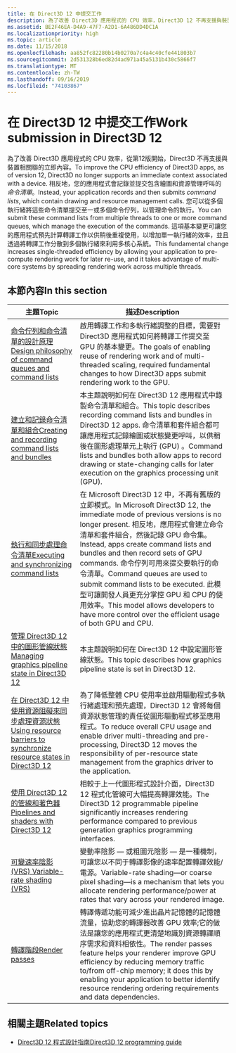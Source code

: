 ```yaml
---
title: 在 Direct3D 12 中提交工作
description: 為了改善 Direct3D 應用程式的 CPU 效率，Direct3D 12 不再支援與裝置相關聯的立即內容。
ms.assetid: BE2F46EA-D4A9-47F7-A2D1-6A486DD4DC1A
ms.localizationpriority: high
ms.topic: article
ms.date: 11/15/2018
ms.openlocfilehash: aa852fc82280b14b0270a7c4a4c40cfe441803b7
ms.sourcegitcommit: 2d531328b6ed82d4ad971a45a5131b430c5866f7
ms.translationtype: MT
ms.contentlocale: zh-TW
ms.lasthandoff: 09/16/2019
ms.locfileid: "74103867"
---
```

# <a name="work-submission-in-direct3d-12"></a><span data-ttu-id="27bf4-103">在 Direct3D 12 中提交工作</span><span class="sxs-lookup"><span data-stu-id="27bf4-103">Work submission in Direct3D 12</span></span>

<span data-ttu-id="27bf4-104">為了改善 Direct3D 應用程式的 CPU 效率，從第12版開始，Direct3D 不再支援與裝置相關聯的立即內容。</span><span class="sxs-lookup"><span data-stu-id="27bf4-104">To improve the CPU efficiency of Direct3D apps, as of version 12, Direct3D no longer supports an immediate context associated with a device.</span></span> <span data-ttu-id="27bf4-105">相反地，您的應用程式會記錄並提交包含繪圖和資源管理呼叫的 *命令清單*。</span><span class="sxs-lookup"><span data-stu-id="27bf4-105">Instead, your application records and then submits *command lists*, which contain drawing and resource management calls.</span></span> <span data-ttu-id="27bf4-106">您可以從多個執行緒將這些命令清單提交至一或多個命令佇列，以管理命令的執行。</span><span class="sxs-lookup"><span data-stu-id="27bf4-106">You can submit these command lists from multiple threads to one or more command queues, which manage the execution of the commands.</span></span> <span data-ttu-id="27bf4-107">這項基本變更可讓您的應用程式預先計算轉譯工作以供稍後重複使用，以增加單一執行緒的效率，並且透過將轉譯工作分散到多個執行緒來利用多核心系統。</span><span class="sxs-lookup"><span data-stu-id="27bf4-107">This fundamental change increases single-threaded efficiency by allowing your application to pre-compute rendering work for later re-use, and it takes advantage of multi-core systems by spreading rendering work across multiple threads.</span></span>

## <a name="in-this-section"></a><span data-ttu-id="27bf4-108">本節內容</span><span class="sxs-lookup"><span data-stu-id="27bf4-108">In this section</span></span>

| <span data-ttu-id="27bf4-109">主題</span><span class="sxs-lookup"><span data-stu-id="27bf4-109">Topic</span></span> | <span data-ttu-id="27bf4-110">描述</span><span class="sxs-lookup"><span data-stu-id="27bf4-110">Description</span></span> |
|-|-|
| [<span data-ttu-id="27bf4-111">命令佇列和命令清單的設計原理</span><span class="sxs-lookup"><span data-stu-id="27bf4-111">Design philosophy of command queues and command lists</span></span>](design-philosophy-of-command-queues-and-command-lists.md) | <span data-ttu-id="27bf4-112">啟用轉譯工作和多執行緒調整的目標，需要對 Direct3D 應用程式如何將轉譯工作提交至 GPU 的基本變更。</span><span class="sxs-lookup"><span data-stu-id="27bf4-112">The goals of enabling reuse of rendering work and of multi-threaded scaling, required fundamental changes to how Direct3D apps submit rendering work to the GPU.</span></span> |
| [<span data-ttu-id="27bf4-113">建立和記錄命令清單和組合</span><span class="sxs-lookup"><span data-stu-id="27bf4-113">Creating and recording command lists and bundles</span></span>](recording-command-lists-and-bundles.md) | <span data-ttu-id="27bf4-114">本主題說明如何在 Direct3D 12 應用程式中錄製命令清單和組合。</span><span class="sxs-lookup"><span data-stu-id="27bf4-114">This topic describes recording command lists and bundles in Direct3D 12 apps.</span></span> <span data-ttu-id="27bf4-115">命令清單和套件組合都可讓應用程式記錄繪圖或狀態變更呼叫，以供稍後在圖形處理單元上執行 (GPU) 。</span><span class="sxs-lookup"><span data-stu-id="27bf4-115">Command lists and bundles both allow apps to record drawing or state-changing calls for later execution on the graphics processing unit (GPU).</span></span> |
| [<span data-ttu-id="27bf4-116">執行和同步處理命令清單</span><span class="sxs-lookup"><span data-stu-id="27bf4-116">Executing and synchronizing command lists</span></span>](executing-and-synchronizing-command-lists.md) | <span data-ttu-id="27bf4-117">在 Microsoft Direct3D 12 中，不再有舊版的立即模式。</span><span class="sxs-lookup"><span data-stu-id="27bf4-117">In Microsoft Direct3D 12, the immediate mode of previous versions is no longer present.</span></span> <span data-ttu-id="27bf4-118">相反地，應用程式會建立命令清單和套件組合，然後記錄 GPU 命令集。</span><span class="sxs-lookup"><span data-stu-id="27bf4-118">Instead, apps create command lists and bundles and then record sets of GPU commands.</span></span> <span data-ttu-id="27bf4-119">命令佇列可用來提交要執行的命令清單。</span><span class="sxs-lookup"><span data-stu-id="27bf4-119">Command queues are used to submit command lists to be executed.</span></span> <span data-ttu-id="27bf4-120">此模型可讓開發人員更充分掌控 GPU 和 CPU 的使用效率。</span><span class="sxs-lookup"><span data-stu-id="27bf4-120">This model allows developers to have more control over the efficient usage of both GPU and CPU.</span></span> |
| [<span data-ttu-id="27bf4-121">管理 Direct3D 12 中的圖形管線狀態</span><span class="sxs-lookup"><span data-stu-id="27bf4-121">Managing graphics pipeline state in Direct3D 12</span></span>](managing-graphics-pipeline-state-in-direct3d-12.md) | <span data-ttu-id="27bf4-122">本主題說明如何在 Direct3D 12 中設定圖形管線狀態。</span><span class="sxs-lookup"><span data-stu-id="27bf4-122">This topic describes how graphics pipeline state is set in Direct3D 12.</span></span> |
| [<span data-ttu-id="27bf4-123">在 Direct3D 12 中使用資源阻礙來同步處理資源狀態</span><span class="sxs-lookup"><span data-stu-id="27bf4-123">Using resource barriers to synchronize resource states in Direct3D 12</span></span>](using-resource-barriers-to-synchronize-resource-states-in-direct3d-12.md) | <span data-ttu-id="27bf4-124">為了降低整體 CPU 使用率並啟用驅動程式多執行緒處理和預先處理，Direct3D 12 會將每個資源狀態管理的責任從圖形驅動程式移至應用程式。</span><span class="sxs-lookup"><span data-stu-id="27bf4-124">To reduce overall CPU usage and enable driver multi-threading and pre-processing, Direct3D 12 moves the responsibility of per-resource state management from the graphics driver to the application.</span></span> |
| [<span data-ttu-id="27bf4-125">使用 Direct3D 12 的管線和著色器</span><span class="sxs-lookup"><span data-stu-id="27bf4-125">Pipelines and shaders with Direct3D 12</span></span>](pipelines-and-shaders-with-directx-12.md) | <span data-ttu-id="27bf4-126">相較于上一代圖形程式設計介面，Direct3D 12 程式化管線可大幅提高轉譯效能。</span><span class="sxs-lookup"><span data-stu-id="27bf4-126">The Direct3D 12 programmable pipeline significantly increases rendering performance compared to previous generation graphics programming interfaces.</span></span> |
| [<span data-ttu-id="27bf4-127">可變速率陰影 (VRS) </span><span class="sxs-lookup"><span data-stu-id="27bf4-127">Variable-rate shading (VRS)</span></span>](vrs.md) | <span data-ttu-id="27bf4-128">變動率陰影 &mdash; 或粗圖元陰影 &mdash; 是一種機制，可讓您以不同于轉譯影像的速率配置轉譯效能/電源。</span><span class="sxs-lookup"><span data-stu-id="27bf4-128">Variable-rate shading&mdash;or coarse pixel shading&mdash;is a mechanism that lets you allocate rendering performance/power at rates that vary across your rendered image.</span></span> |
| [<span data-ttu-id="27bf4-129">轉譯階段</span><span class="sxs-lookup"><span data-stu-id="27bf4-129">Render passes</span></span>](direct3d-12-render-passes.md) | <span data-ttu-id="27bf4-130">轉譯傳遞功能可減少進出晶片記憶體的記憶體流量，協助您的轉譯器改善 GPU 效率;它的做法是讓您的應用程式更清楚地識別資源轉譯順序需求和資料相依性。</span><span class="sxs-lookup"><span data-stu-id="27bf4-130">The render passes feature helps your renderer improve GPU efficiency by reducing memory traffic to/from off-chip memory; it does this by enabling your application to better identify resource rendering ordering requirements and data dependencies.</span></span> |

## <a name="related-topics"></a><span data-ttu-id="27bf4-131">相關主題</span><span class="sxs-lookup"><span data-stu-id="27bf4-131">Related topics</span></span>

* [<span data-ttu-id="27bf4-132">Direct3D 12 程式設計指南</span><span class="sxs-lookup"><span data-stu-id="27bf4-132">Direct3D 12 programming guide</span></span>](directx-12-programming-guide.md)
